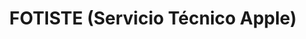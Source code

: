---
title: "FOTISTE (Servicio Técnico Apple)"
url: /sevilla/fotiste-servicio-tecnico-apple/
shop: Allgemein
---